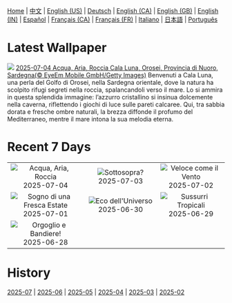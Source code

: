 [Home](../README.md) | [中文](zh-CN.md) | [English (US)](en-US.md) | [Deutsch](de-DE.md) | [English (CA)](en-CA.md) | [English (GB)](en-GB.md) | [English (IN)](en-IN.md) | [Español](es-ES.md) | [Français (CA)](fr-CA.md) | [Français (FR)](fr-FR.md) | [Italiano](it-IT.md) | [日本語](ja-JP.md) | [Português](pt-BR.md)

# Latest Wallpaper
![](https://www.bing.com/th?id=OHR.OroseiSardegna_IT-IT2532664756_UHD.jpg)
[2025-07-04 Acqua, Aria, Roccia Cala Luna, Orosei, Provincia di Nuoro, Sardegna(© EyeEm Mobile GmbH/Getty Images)](https://www.bing.com/th?id=OHR.OroseiSardegna_IT-IT2532664756_UHD.jpg)
Benvenuti a Cala Luna, una perla del Golfo di Orosei, nella Sardegna orientale, dove la natura ha scolpito rifugi segreti nella roccia, spalancandoli verso il mare. Lo si ammira in questa splendida immagine: l’azzurro cristallino si insinua dolcemente nella caverna, riflettendo i giochi di luce sulle pareti calcaree. Qui, tra sabbia dorata e fresche ombre naturali, la brezza diffonde il profumo del Mediterraneo, mentre il mare intona la sua melodia eterna.

# Recent 7 Days
|  |  |  |
|:---:|:---:|:---:|
| ![](https://www.bing.com/th?id=OHR.OroseiSardegna_IT-IT2532664756_400x240.jpg "Acqua, Aria, Roccia") 2025-07-04 | ![](https://www.bing.com/th?id=OHR.RainbowRiver_IT-IT2380058164_400x240.jpg "Sottosopra?") 2025-07-03 | ![](https://www.bing.com/th?id=OHR.PalioDiSiena_IT-IT2319808114_400x240.jpg "Veloce come il Vento") 2025-07-02 |
| ![](https://www.bing.com/th?id=OHR.CanadaDayFogo_IT-IT2208843144_400x240.jpg "Sogno di una Fresca Estate") 2025-07-01 | ![](https://www.bing.com/th?id=OHR.WolfeCrater_IT-IT2121882402_400x240.jpg "Eco dell'Universo") 2025-06-30 | ![](https://www.bing.com/th?id=OHR.BandaIsland_IT-IT2071858356_400x240.jpg "Sussurri Tropicali") 2025-06-29 |
| ![](https://www.bing.com/th?id=OHR.PrideParade_IT-IT2013687797_400x240.jpg "Orgoglio e Bandiere!") 2025-06-28 |  |  |

# History
[2025-07](../archives/wallpaper/it-IT/w_2025_07.md) | [2025-06](../archives/wallpaper/it-IT/w_2025_06.md) | [2025-05](../archives/wallpaper/it-IT/w_2025_05.md) | [2025-04](../archives/wallpaper/it-IT/w_2025_04.md) | [2025-03](../archives/wallpaper/it-IT/w_2025_03.md) | [2025-02](../archives/wallpaper/it-IT/w_2025_02.md)
